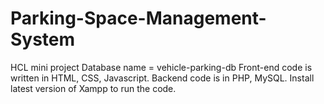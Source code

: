 # Parking-Space-Management-System
HCL mini project
Database name = vehicle-parking-db
Front-end code is written in HTML, CSS, Javascript.
Backend code is in PHP, MySQL.
Install latest version of Xampp to run the code.
